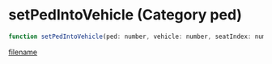 # setPedIntoVehicle (Category ped)

```js
function setPedIntoVehicle(ped: number, vehicle: number, seatIndex: number): void
```

[filename](setPedIntoVehicle_m.md ':include')